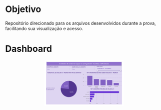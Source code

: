 # Objetivo 
Repositório direcionado para os arquivos desenvolvidos durante a prova, facilitando sua visualização e acesso.

# Dashboard 
<div id="top"></div>
<p align="center">
      <img src="Dashboard_Prova_ Gasolina_A_(Premium).pdf" width="50%" height="50%">
<p align="center">
